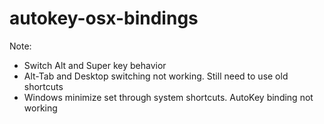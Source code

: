 # autokey-osx-bindings

Note:   
  - Switch Alt and Super key behavior
  - Alt-Tab and Desktop switching not working. Still need to use old shortcuts
  - Windows minimize set through system shortcuts. AutoKey binding not working
